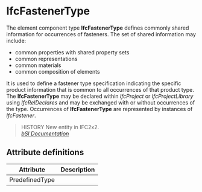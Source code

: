 IfcFastenerType
===============
The element component type **IfcFastenerType** defines commonly shared
information for occurrences of fasteners. The set of shared information may
include:  
  
* common properties with shared property sets  
* common representations  
* common materials  
* common composition of elements  
  
It is used to define a fastener type specification indicating the specific
product information that is common to all occurrences of that product type.
The **IfcFastenerType** may be declared within _IfcProject_ or
_IfcProjectLibrary_ using _IfcRelDeclares_ and may be exchanged with or
without occurrences of the type. Occurrences of **IfcFastenerType** are
represented by instances of _IfcFastener_.  
  
> HISTORY  New entity in IFC2x2.  
[ _bSI
Documentation_](https://standards.buildingsmart.org/IFC/DEV/IFC4_2/FINAL/HTML/schema/ifcsharedcomponentelements/lexical/ifcfastenertype.htm)


Attribute definitions
---------------------
| Attribute      | Description   |
|----------------|---------------|
| PredefinedType |               |

